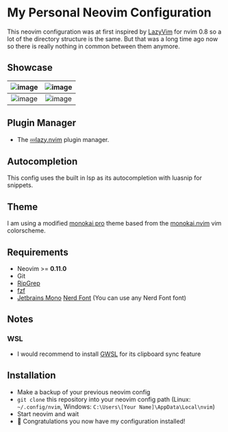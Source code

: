 # My Personal Neovim Configuration
This neovim configuration was at first inspired by [LazyVim](https://github.com/LazyVim/LazyVim) for nvim 0.8 so a lot of the directory structure is the same. But that was a long time ago now so there is really nothing in common between them anymore.

## Showcase
| ![image](https://github.com/user-attachments/assets/6c19955c-6fac-49f3-85c4-1daca11fd8a7) | ![image](https://github.com/user-attachments/assets/9df6d93f-6afa-46ed-98bb-47d8ab263344) |
|:------------------:|:---------------:|
| ![image](https://github.com/user-attachments/assets/d304e0b6-43df-47d8-8bd9-b5eaa46d208f) | ![image](https://github.com/user-attachments/assets/a6efaecf-bf43-4e31-8eca-76de1700e65b) |

## Plugin Manager
- The [💤lazy.nvim](https://github.com/folke/lazy.nvim) plugin manager.

## Autocompletion
This config uses the built in lsp as its autocompletion with luasnip for snippets.

## Theme
I am using a modified [monokai pro](https://monokai.pro/) theme based from the
[monokai.nvim](https://github.com/tanvirtin/monokai.nvim) vim colorscheme.

## Requirements
- Neovim >= **0.11.0**
- Git
- [RipGrep](https://github.com/BurntSushi/ripgrep)
- [fzf](https://github.com/junegunn/fzf)
- [Jetbrains Mono](https://www.jetbrains.com/lp/mono/) [Nerd Font](https://github.com/ryanoasis/nerd-fonts/tree/master/patched-fonts/JetBrainsMono) (You can use any Nerd Font font)

## Notes

### WSL
- I would recommend to install [GWSL](https://opticos.github.io/gwsl/) for its clipboard sync feature

## Installation

- Make a backup of your previous neovim config
- `git clone` this repository into your neovim config path (Linux: `~/.config/nvim`, Windows: `C:\Users\[Your Name]\AppData\Local\nvim`)
- Start neovim and wait
- 🎉 Congratulations you now have my configuration installed!
